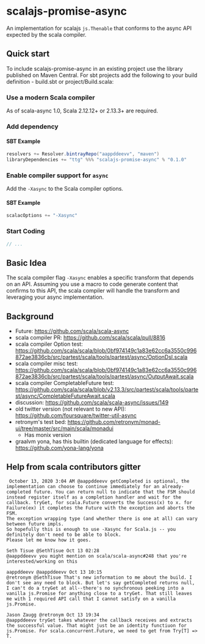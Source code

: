 # scalajs-promise-async

An implementation for scalajs `js.Thenable` that conforms to the async API expected by the scala compiler.

## Quick start

To include scalajs-promise-async in an existing project use the library published on Maven Central.
For sbt projects add the following to your build definition - build.sbt or project/Build.scala:

### Use a modern Scala compiler

As of scala-async 1.0, Scala 2.12.12+ or 2.13.3+ are required.

### Add dependency

#### SBT Example

```scala
resolvers += Resolver.bintrayRepo("aappddeevv", "maven")
libraryDependencies += "ttg" %%% "scalajs-promise-async" % "0.1.0"
```
### Enable compiler support for `async`

Add the `-Xasync` to the Scala compiler options.

#### SBT Example
```scala
scalacOptions += "-Xasync"
```

### Start Coding

```scala
// ...
```

## Basic Idea

The scala compiler flag `-Xasync` enables a specific transform that depends on an API. Assuming you use a macro to
code generate content that confirms to this API, the scala compiler will handle the transform and leveraging
your async implementation. 


## Background

* Future: https://github.com/scala/scala-async
* scala compiler PR: https://github.com/scala/scala/pull/8816
* scala compiler Option test: https://github.com/scala/scala/blob/0bf974149c1a83e62cc6a3550c996872ae3836cb/src/partest/scala/tools/partest/async/OptionDsl.scala
* scala compiler misc test: https://github.com/scala/scala/blob/0bf974149c1a83e62cc6a3550c996872ae3836cb/src/partest/scala/tools/partest/async/OutputAwait.scala
* scala compiler CompletableFuture test: https://github.com/scala/scala/blob/v2.13.3/src/partest/scala/tools/partest/async/CompletableFutureAwait.scala
* discussion: https://github.com/scala/scala-async/issues/149
* old twitter version (not relevant to new API): https://github.com/foursquare/twitter-util-async
* retronym's test bed: https://github.com/retronym/monad-ui/tree/master/src/main/scala/monadui
  * Has monix version
* graalvm yona, has this builtin (dedicated language for effects): https://github.com/yona-lang/yona

## Help from scala contributors gitter


```
 October 13, 2020 3:04 AM @aappddeevv getCompleted is optional, the implementation can choose to continue immediately for an already-completed future. You can return null to indicate that the FSM should instead register itself as a completion handler and wait for the callback. tryGet, for scala.Future converts the Success(x) to x. for Failure(ex) it completes the Future with the exception and aborts the FSM.
The exception wrapping type (and whether there is one at all) can vary between future impls.
So hopefully this is enough to use -Xasync for Scala.js -- you definitely don't need to be able to block.
Please let me know how it goes.

Seth Tisue @SethTisue Oct 13 02:28
@aappddeevv you might mention on scala/scala-async#248 that you're interested/working on this

aappddeevv @aappddeevv Oct 13 10:15
@retronym @SethTisue That's new information to me about the build. I don't see any need to block. But let's say getCompleted returns null, I can't do a tryGet at all--there's no synchronous peeking into a vanilla js.Promise for anything close to a tryGet. That still leaves me with 1 required API call that I cannot satisfy on a vanilla js.Promise.

Jason Zaugg @retronym Oct 13 19:34
@aappddeevv tryGet takes whatever the callback receives and extracts the successful value. That might just be an identity functiuon for js.Promise. For scala.concurrent.Future, we need to get from Try[T] => T.
```